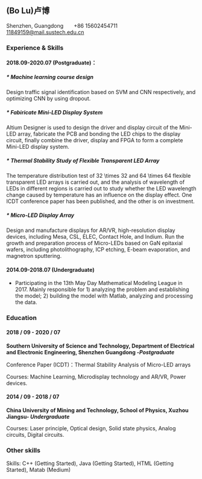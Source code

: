 ## (Bo Lu)卢博

Shenzhen, Guangdong   &nbsp;&nbsp;&nbsp;&nbsp;&nbsp;  +86 15602454711 &nbsp;&nbsp;&nbsp;&nbsp;&nbsp; 11849159@mail.sustech.edu.cn

### Experience & Skills

#### 2018.09-2020.07 (Postgraduate)：

##### * Machine learning course design
Design traffic signal identification based on SVM and CNN respectively, and optimizing CNN by using dropout.

##### * Fabiricate Mini-LED Display System
Altium Designer is used  to design the driver and display circuit of the Mini-LED array, fabricate the PCB and bonding the LED chips to the display circuit, finally combine the driver, display and FPGA to form a complete Mini-LED display system.

##### * Thermal Stability Study of Flexible Transparent LED Array
The temperature distribution test of 32 \times 32 and 64 \times 64 flexible transparent LED arrays is carried out, and the analysis of wavelength of LEDs in different regions is carried out to study whether the LED wavelength change caused by temperature has an influence on the display effect. One ICDT conference paper has been published, and the other is on investment.

##### * Micro-LED Display Array
Design and manufacture displays for AR/VR, high-resolution display devices, including Mesa, CSL, ELEC, Contact Hole, and Indium. Run the growth and preparation process of Micro-LEDs  based on GaN epitaxial wafers, including photolithography, ICP etching, E-beam evaporation, and magnetron sputtering.


#### 2014.09-2018.07 (Undergraduate)
* Participating in the 13th May Day Mathematical Modeling League in 2017. Mainly responsible for 1) analyzing the problem and establishing the model; 2) building the model with Matlab, analyzing and processing the data.

### Education

#### 2018 / 09  - 2020 / 07
**Southern University of Science and Technology, Department of Electrical and Electronic Engineering, Shenzhen Guangdong -*Postgraduate***

Conference Paper (ICDT)：Thermal Stability Analysis of Micro-LED arrays

Courses: Machine Learning, Microdisplay technology and AR/VR, Power devices.

#### 2014 / 09  - 2018 / 07
**China University of Mining and Technology, School of Physics, Xuzhou Jiangsu- *Undergraduate***

Courses: Laser principle, Optical design, Solid state physics, Analog circuits, Digital circuits.


### Other skills
Skills: C++ (Getting Started), Java (Getting Started), HTML (Getting Started), Matab (Medium)
